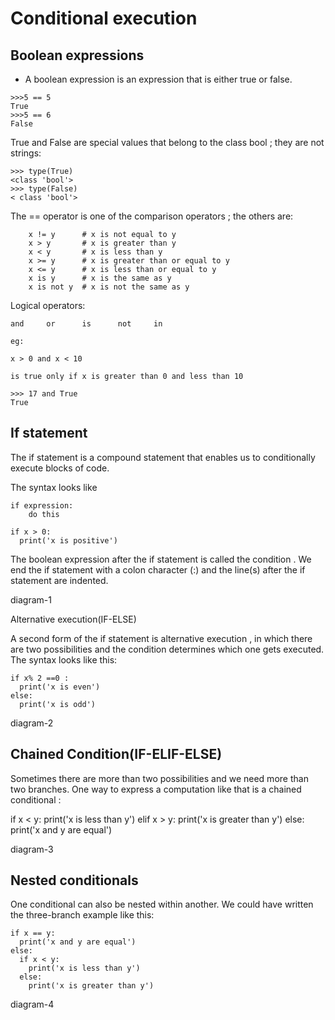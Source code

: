 #  Conditional execution

## Boolean expressions

   * A boolean expression is an expression that is either true or false. 
  
```
>>>5 == 5
True
>>>5 == 6
False
```
True and False are special values that belong to the class bool ; they are not strings:
```
>>> type(True)
<class 'bool'>
>>> type(False)
< class 'bool'>
```

The == operator is one of the comparison operators ; the others are: 

```
    x != y      # x is not equal to y
    x > y       # x is greater than y
    x < y       # x is less than y
    x >= y      # x is greater than or equal to y
    x <= y      # x is less than or equal to y
    x is y      # x is the same as y 
    x is not y  # x is not the same as y

```

Logical operators:

```
and     or      is      not     in

```

```
eg:

x > 0 and x < 10

is true only if x is greater than 0 and less than 10

>>> 17 and True
True
```
## If statement
The if statement is a compound statement that enables us to conditionally execute blocks of code.

The syntax looks like
```
if expression:
    do this

```

```
if x > 0:
  print('x is positive')
```

The boolean expression after the if statement is called the condition . We end the if statement with a colon character (:) and the line(s) after the if statement are indented.

diagram-1




Alternative execution(IF-ELSE)

A second form of the if statement is alternative execution , in which there are two possibilities and the condition determines which one gets executed. 
The syntax looks like this:
```
if x% 2 ==0 :
  print('x is even')
else:
  print('x is odd')
```


diagram-2

## Chained Condition(IF-ELIF-ELSE)

Sometimes there are more than two possibilities and we need more than two branches. One way to express a computation like that is a
chained conditional :

if x < y:
  print('x is less than y')
elif x > y:
  print('x is greater than y')
else:
  print('x and y are equal')

diagram-3

## Nested conditionals

One conditional can also be nested within another. We could have written the three-branch example like this:
```
if x == y:
  print('x and y are equal')
else:
  if x < y:
    print('x is less than y')
  else:
    print('x is greater than y')
```
diagram-4

